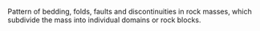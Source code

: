 Pattern of bedding, folds, faults and discontinuities in rock masses, which subdivide the mass into individual domains or rock blocks.
